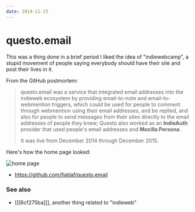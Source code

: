 ```yaml
---
date: 2014-11-23
---
```


# questo.email

This was a thing done in a brief period I liked the idea of "indiewebcamp", a stupid movement of people saying everybody should have their site and post their lives in it.

From the GitHub postmortem:

> questo.email was a service that integrated email addresses into the indieweb ecosystem by providing email-to-note and email-to-webmention triggers, which could be used for people to comment through webmention using their email addresses, and be replied, and also for people to send messages from their sites directly to the email addresses of people they knew; Questo also worked as an **IndieAuth** provider that used people's email addresses and **Mozilla Persona**.
>
> It was live from December 2014 through December 2015.

Here's how the home page looked:

![home page](https://user-images.githubusercontent.com/1653275/93024841-a7c59280-f5cf-11ea-969c-e8a7663ad135.png)

- <https://github.com/fiatjaf/questo.email>

### See also

- [[[6cf275ba]]], another thing related to "indieweb"
